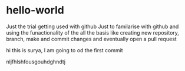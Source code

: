 # hello-world
Just the trial getting used with github
Just to familarise with github and using the funactionality of the all the basis like creating new repository, branch, make and commit changes and eventually open a pull request



hi this is surya, I am going to od the first commit 

nljfhlshfousgouhdghndtj
